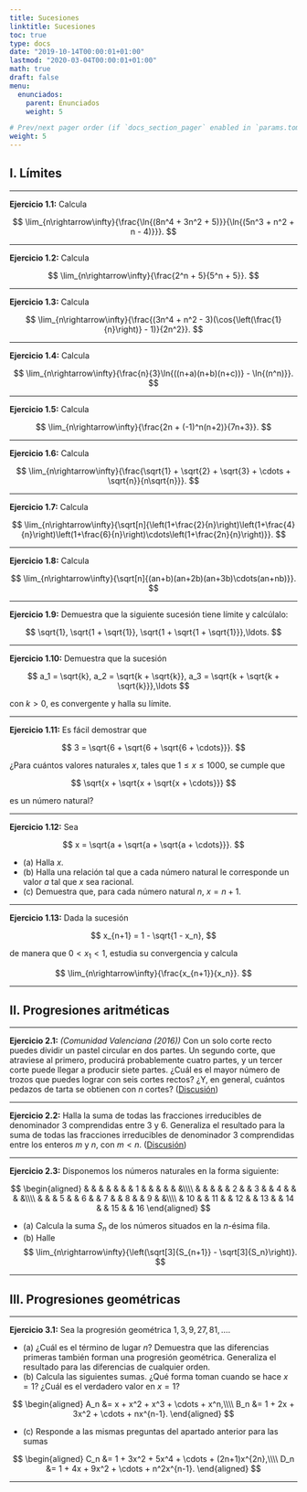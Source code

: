 ```yaml
---
title: Sucesiones
linktitle: Sucesiones
toc: true
type: docs
date: "2019-10-14T00:00:01+01:00"
lastmod: "2020-03-04T00:00:01+01:00"
math: true
draft: false
menu:
  enunciados:
    parent: Enunciados
    weight: 5

# Prev/next pager order (if `docs_section_pager` enabled in `params.toml`)
weight: 5
---
```


## I. Límites

---

**Ejercicio 1.1:** Calcula

$$
\lim_{n\rightarrow\infty}{\frac{\ln{(8n^4 + 3n^2 + 5)}}{\ln{(5n^3 + n^2 + n - 4)}}}.
$$

---

**Ejercicio 1.2:** Calcula

$$
\lim_{n\rightarrow\infty}{\frac{2^n + 5}{5^n + 5}}.
$$

---

**Ejercicio 1.3:** Calcula

$$
\lim_{n\rightarrow\infty}{\frac{(3n^4 + n^2 - 3)(\cos{\left(\frac{1}{n}\right)} - 1)}{2n^2}}.
$$

---

**Ejercicio 1.4:** Calcula

$$
\lim_{n\rightarrow\infty}{\frac{n}{3}\ln{((n+a)(n+b)(n+c))} - \ln{(n^n)}}.
$$

---

**Ejercicio 1.5:** Calcula

$$
\lim_{n\rightarrow\infty}{\frac{2n + (-1)^n(n+2)}{7n+3}}.
$$

---

**Ejercicio 1.6:** Calcula

$$
\lim_{n\rightarrow\infty}{\frac{\sqrt{1} + \sqrt{2} + \sqrt{3} + \cdots + \sqrt{n}}{n\sqrt{n}}}.
$$

---

**Ejercicio 1.7:** Calcula

$$
\lim_{n\rightarrow\infty}{\sqrt[n]{\left(1+\frac{2}{n}\right)\left(1+\frac{4}{n}\right)\left(1+\frac{6}{n}\right)\cdots\left(1+\frac{2n}{n}\right)}}.
$$

---

**Ejercicio 1.8:** Calcula

$$
\lim_{n\rightarrow\infty}{\sqrt[n]{(an+b)(an+2b)(an+3b)\cdots(an+nb)}}.
$$

---

**Ejercicio 1.9:** Demuestra que la siguiente sucesión tiene límite y calcúlalo:

$$
\sqrt{1}, \sqrt{1 + \sqrt{1}}, \sqrt{1 + \sqrt{1 + \sqrt{1}}},\ldots.
$$

---

**Ejercicio 1.10:** Demuestra que la sucesión

$$
a_1 = \sqrt{k}, a_2 = \sqrt{k + \sqrt{k}}, a_3 = \sqrt{k + \sqrt{k + \sqrt{k}}},\ldots
$$

con $k > 0$, es convergente y halla su límite.

---

**Ejercicio 1.11:** Es fácil demostrar que 

$$
3 = \sqrt{6 + \sqrt{6 + \sqrt{6 + \cdots}}}.
$$ 

¿Para cuántos valores naturales $x$, tales que $1\leq x\leq 1000$, se cumple que 

$$
\sqrt{x + \sqrt{x + \sqrt{x + \cdots}}}
$$ 

es un número natural?

---

**Ejercicio 1.12:** Sea 

$$
x = \sqrt{a + \sqrt{a + \sqrt{a + \cdots}}}.
$$

- (a) Halla $x$.
- (b) Halla una relación tal que a cada número natural le corresponde un valor $a$ tal que $x$ sea racional.
- (c) Demuestra que, para cada número natural $n$, $x = n+1$.

---

**Ejercicio 1.13:** Dada la sucesión 

$$
x_{n+1} = 1 - \sqrt{1 - x_n},
$$ 

de manera que $0 < x_1 < 1$, estudia su convergencia y calcula 

$$
\lim_{n\rightarrow\infty}{\frac{x_{n+1}}{x_n}}.
$$

---


## II. Progresiones aritméticas

---

**Ejercicio 2.1:** *(Comunidad Valenciana (2016))* Con un solo corte recto puedes dividir un pastel circular en dos partes. Un segundo corte, que atraviese al primero, producirá probablemente cuatro partes, y un tercer corte puede llegar a producir siete partes. ¿Cuál es el mayor número de trozos que puedes lograr con seis cortes rectos? ¿Y, en general, cuántos pedazos de tarta se obtienen con $n$ cortes? ([Discusión](/2019/10/14/enunciados-propuestos-x/))

---

**Ejercicio 2.2:** Halla la suma de todas las fracciones irreducibles de denominador $3$ comprendidas entre $3$ y $6$. Generaliza el resultado para la suma de todas las fracciones irreducibles de denominador $3$ comprendidas entre los enteros $m$ y $n$, con $m < n$. ([Discusión](/2019/11/18/enunciados-propuestos-xxv/))

---

**Ejercicio 2.3:** Disponemos los números naturales en la forma siguiente:

$$
\begin{aligned}
&    & &    & &    & &  1 & &    & &    & &\\\\ &    & &    & &  2 & &  3 & &  4 & &    & &\\\\ &    & &  5 & &  6 & &  7 & &  8 & &  9 & &\\\\ & 10 & & 11 & & 12 & & 13 & & 14 & & 15 & & 16
\end{aligned}
$$

- (a) Calcula la suma $S_n$ de los números situados en la $n$-ésima fila.
- (b) Halle
    $$
    \lim_{n\rightarrow\infty}{\left(\sqrt[3]{S_{n+1}} - \sqrt[3]{S_n}\right)}.
    $$

---

## III. Progresiones geométricas

---

**Ejercicio 3.1:** Sea la progresión geométrica $1,3,9,27,81,\ldots$.

- (a) ¿Cuál es el término de lugar $n$? Demuestra que las diferencias primeras también forman una progresión geométrica. Generaliza el resultado para las diferencias de cualquier orden.
- (b) Calcula las siguientes sumas. ¿Qué forma toman cuando se hace $x=1$? ¿Cuál es el verdadero valor en $x=1$?

$$
\begin{aligned}
A_n &= x + x^2 + x^3 + \cdots + x^n,\\\\ B_n &= 1 + 2x + 3x^2 + \cdots + nx^{n-1}.
\end{aligned}
$$
    
- (c\) Responde a las mismas preguntas del apartado anterior para las sumas

$$
\begin{aligned}
C_n &= 1 + 3x^2 + 5x^4 + \cdots + (2n+1)x^{2n},\\\\ D_n &= 1 + 4x + 9x^2 + \cdots + n^2x^{n-1}.
\end{aligned}
$$

---
